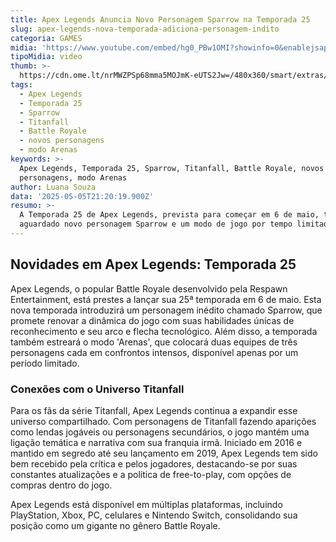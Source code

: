 ```yaml
---
title: Apex Legends Anuncia Novo Personagem Sparrow na Temporada 25
slug: apex-legends-nova-temporada-adiciona-personagem-indito
categoria: GAMES
midia: 'https://www.youtube.com/embed/hg0_PBw1OMI?showinfo=0&enablejsapi=1'
tipoMidia: video
thumb: >-
  https://cdn.ome.lt/nrMWZPSp68mma5MOJmK-eUTS2Jw=/480x360/smart/extras/conteudos/Captura_de_tela_2025-05-05_171432.png
tags:
  - Apex Legends
  - Temporada 25
  - Sparrow
  - Titanfall
  - Battle Royale
  - novos personagens
  - modo Arenas
keywords: >-
  Apex Legends, Temporada 25, Sparrow, Titanfall, Battle Royale, novos
  personagens, modo Arenas
author: Luana Souza
data: '2025-05-05T21:20:19.900Z'
resumo: >-
  A Temporada 25 de Apex Legends, prevista para começar em 6 de maio, traz o
  aguardado novo personagem Sparrow e um modo de jogo por tempo limitado.
---
```


## Novidades em Apex Legends: Temporada 25

Apex Legends, o popular Battle Royale desenvolvido pela Respawn Entertainment, está prestes a lançar sua 25ª temporada em 6 de maio. Esta nova temporada introduzirá um personagem inédito chamado Sparrow, que promete renovar a dinâmica do jogo com suas habilidades únicas de reconhecimento e seu arco e flecha tecnológico. Além disso, a temporada também estreará o modo 'Arenas', que colocará duas equipes de três personagens cada em confrontos intensos, disponível apenas por um período limitado.

### Conexões com o Universo Titanfall

Para os fãs da série Titanfall, Apex Legends continua a expandir esse universo compartilhado. Com personagens de Titanfall fazendo aparições como lendas jogáveis ou personagens secundários, o jogo mantém uma ligação temática e narrativa com sua franquia irmã. Iniciado em 2016 e mantido em segredo até seu lançamento em 2019, Apex Legends tem sido bem recebido pela crítica e pelos jogadores, destacando-se por suas constantes atualizações e a política de free-to-play, com opções de compras dentro do jogo.

Apex Legends está disponível em múltiplas plataformas, incluindo PlayStation, Xbox, PC, celulares e Nintendo Switch, consolidando sua posição como um gigante no gênero Battle Royale.
